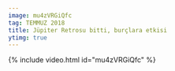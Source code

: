 ```yaml
---
image: mu4zVRGiQfc
tag: TEMMUZ 2018
title: Jüpiter Retrosu bitti, burçlara etkisi
ytimg: true
---
```


{% include video.html id="mu4zVRGiQfc" %}

